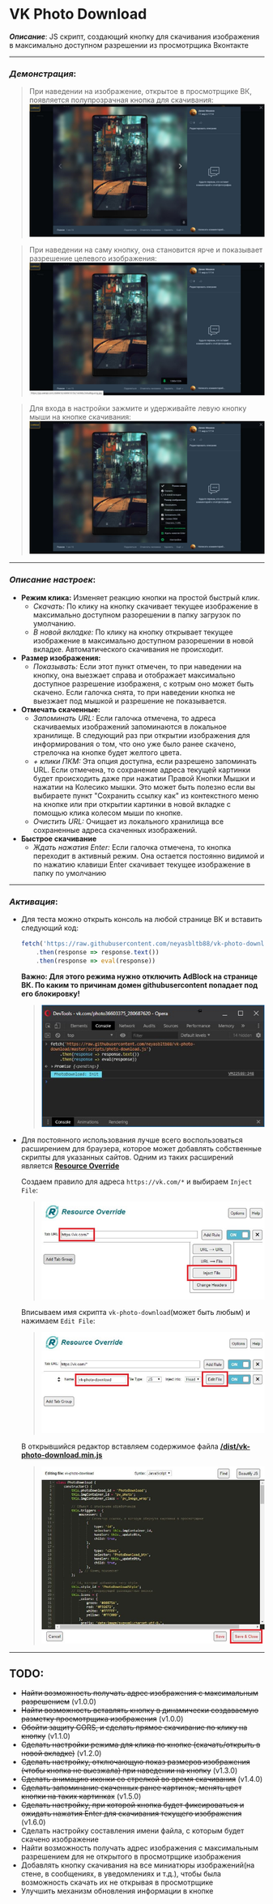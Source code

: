 # VK Photo Download

***Описание***:
JS скрипт, создающий кнопку для скачивания изображения в максимально доступном разрешении из просмотрщика Вконтакте

***

### ***Демонстрация***:

> При наведении на изображение, открытое в просмотрщике ВК, появляется полупрозрачная кнопка для скачивания:
![Состояние кнопки при наведении на изображение](https://raw.githubusercontent.com/neyasbltb88/vk-photo-download/master/img/1.jpg "Состояние кнопки при наведении на изображение")

> При наведении на саму кнопку, она становится ярче и показывает разрешение целевого изображения:
![Состояние кнопки при наведении на нее](https://raw.githubusercontent.com/neyasbltb88/vk-photo-download/master/img/2.jpg "Состояние кнопки при наведении на нее")

> Для входа в настройки зажмите и удерживайте левую кнопку мыши на кнопке скачивания:
![Состояние кнопки в режиме настроек](https://raw.githubusercontent.com/neyasbltb88/vk-photo-download/master/img/2.1.jpg "Состояние кнопки в режиме настроек")

***

### ***Описание настроек***:
- **Режим клика:** Изменяет реакцию кнопки на простой быстрый клик.
  - *Скачать:* По клику на кнопку скачивает текущее изображение в максимально доступном разорешении в папку загрузок по умолчанию.
  - *В новой вкладке:* По клику на кнопку открывает текущее изображение в максимально доступном разорешении в новой вкладке. Автоматического скачивания не происходит.
- **Размер изображения:** 
  - *Показывать:* Если этот пункт отмечен, то при наведении на кнопку, она выезжает справа и отображает максимально доступное разрешение изображеня, с котрым оно может быть скачено. Если галочка снята, то при наведении кнопка не выезжает под мышкой и разрешение не показывается.
- **Отмечать скаченные:**
  - *Запоминать URL:* Если галочка отмечена, то адреса скачиваемых изображений запоминаются в локальное хранилище. В следующий раз при открытии изображения для информирования о том, что оно уже было ранее скачено, стрелочка на кнопке будет желтого цвета.
  - *+ клики ПКМ:* Эта опция доступна, если разрешено запоминать URL. Если отмечена, то сохранение адреса текущей картинки будет происходить даже при нажатии Правой Кнопки Мышки и нажатии на Колесико мышки. Это может быть полезно если вы выбираете пункт "Сохранить ссылку как" из контекстного меню на кнопке или при открытии картинки в новой вкладке с помощью клика колесом мыши по кнопке.
  - *Очистить URL:* Очищает из локального хранилища все сохраненные адреса скаченных изображений.
- **Быстрое скачивание**
  - *Ждать нажатия Enter:* Если галочка отмечена, то кнопка переходит в активный режим. Она остается постоянно видимой и по нажатию клавиши Enter скачивает текущее изображение в папку по умолчанию

***

### ***Активация***:

- Для теста можно открыть консоль на любой странице ВК и вставить следующий код:
  ```js
  fetch('https://raw.githubusercontent.com/neyasbltb88/vk-photo-download/master/dist/vk-photo-download.min.js')
      .then(response => response.text())
      .then(response => eval(response))
  ```

  **Важно: Для этого режима нужно отключить AdBlock на странице ВК. По каким то причинам домен githubusercontent попадает под его блокировку!**

  > ![Вставка скрипта для активации в консоль](https://raw.githubusercontent.com/neyasbltb88/vk-photo-download/master/img/3.jpg "Вставка скрипта для активации в консоль")

- Для постоянного использования лучше всего воспользоваться расширением для браузера, которое может добавлять собственные скрипты для указанных сайтов.
  Одним из таких расширений является **[Resource Override](https://chrome.google.com/webstore/detail/resource-override/pkoacgokdfckfpndoffpifphamojphii?hl=ru)**

  Создаем правило для адреса `https://vk.com/*` и выбираем `Inject File`:
  > ![Конфигурация Resource Override](https://raw.githubusercontent.com/neyasbltb88/vk-photo-download/master/img/4.jpg "Конфигурация Resource Override")

  Вписываем имя скрипта `vk-photo-download`(может быть любым) и нажимаем `Edit File`:
  > ![Конфигурация Resource Override](https://raw.githubusercontent.com/neyasbltb88/vk-photo-download/master/img/5.jpg "Конфигурация Resource Override")

  В открывшийся редактор вставляем содержимое файла **[/dist/vk-photo-download.min.js](https://github.com/neyasbltb88/vk-photo-download/blob/master/dist/vk-photo-download.min.js)**
  > ![Конфигурация Resource Override](https://raw.githubusercontent.com/neyasbltb88/vk-photo-download/master/img/6.jpg "Конфигурация Resource Override")

***

## TODO:

* ~~Найти возможность получать адрес изображения с максимальным разрешением~~ (v1.0.0)
* ~~Найти возможность вставлять кнопку в динамически создаваемую разметку просмотрщика изображения~~ (v1.0.0)
* ~~Обойти защиту CORS, и сделать прямое скачивание по клику на кнопку~~ (v1.1.0)
* ~~Сделать настройки режима для клика по кнопке (скачать/открыть в новой вкладке)~~ (v1.2.0)
* ~~Сделать настройку, отключающую показ размеров изображения (чтобы кнопка не выезжала) при наведении на кнопку~~ (v1.3.0)
* ~~Сделать анимацию иконки со стрелкой во время скачивания~~ (v1.4.0)
* ~~Сделать запоминание скаченных ранее картинок, менять цвет кнопки на таких картинках~~ (v1.5.0)
* ~~Сделать настройку, при которой кнопка будет фиксироваться и ожидать нажатия Enter для скачивания текущего изображения~~ (v1.6.0)
* Сделать настройку составления имени файла, с которым будет скачено изображение
* Найти возможность получать адрес изображения с максимальным разрешением для не открытого в просмотрщике изображения
* Добавлять кнопку скачивания на все миниатюры изображений(на стене, в сообщениях, в уведомлениях и т.д.), чтобы была возможность скачать их не открывая в просмотрщике
* Улучшить механизм обновления информации в кнопке
